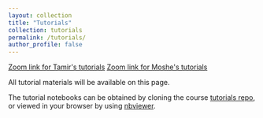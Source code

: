 ```yaml
---
layout: collection
title: "Tutorials"
collection: tutorials
permalink: /tutorials/
author_profile: false
---
```

[Zoom link for Tamir's tutorials](https://technion.zoom.us/j/93807655419)
[Zoom link for Moshe's tutorials](https://technion.zoom.us/j/3881992654)


All tutorial materials will be available on this page.

The tutorial notebooks can be obtained by cloning the course [tutorials
repo](https://github.com/vistalab-technion/cs236781-tutorials), or viewed in
your browser by using
[nbviewer](https://nbviewer.jupyter.org/github/vistalab-technion/cs236781-tutorials/tree/master/).
